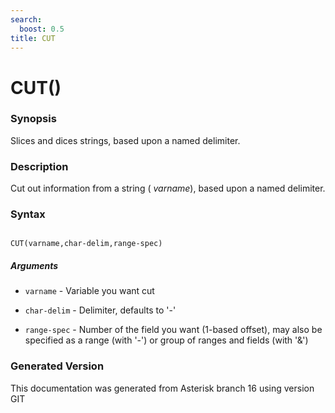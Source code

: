 ```yaml
---
search:
  boost: 0.5
title: CUT
---
```


# CUT()

### Synopsis

Slices and dices strings, based upon a named delimiter.

### Description

Cut out information from a string ( _varname_), based upon a named delimiter.<br>


### Syntax


```

CUT(varname,char-delim,range-spec)
```
##### Arguments


* `varname` - Variable you want cut<br>

* `char-delim` - Delimiter, defaults to '-'<br>

* `range-spec` - Number of the field you want (1-based offset), may also be specified as a range (with '-') or group of ranges and fields (with '&')<br>


### Generated Version

This documentation was generated from Asterisk branch 16 using version GIT 